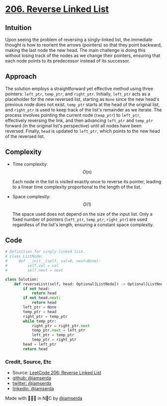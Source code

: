 # [206. Reverse Linked List](https://leetcode.com/problems/reverse-linked-list/description/)

## Intuition

Upon seeing the problem of reversing a singly-linked list, the immediate thought is how to reorient the arrows (pointers) so that they point backward, making the last node the new head. The main challenge is doing this without losing track of the nodes as we change their pointers, ensuring that each node points to its predecessor instead of its successor.

## Approach

The solution employs a straightforward yet effective method using three pointers: `left_ptr`, `temp_ptr`, and `right_ptr`. Initially, `left_ptr` acts as a placeholder for the new reversed list, starting as `None` since the new head's previous node does not exist. `temp_ptr` starts at the head of the original list, and `right_ptr` is used to keep track of the list's remainder as we iterate. The process involves pointing the current node (`temp_ptr`) to `left_ptr`, effectively reversing the link, and then advancing `left_ptr` and `temp_ptr` forward (in the original list's perspective) until all nodes have been reversed. Finally, `head` is updated to `left_ptr`, which points to the new head of the reversed list.

## Complexity

- Time complexity: $$O(n)$$

  Each node in the list is visited exactly once to reverse its pointer, leading to a linear time complexity proportional to the length of the list.

- Space complexity: $$O(1)$$

  The space used does not depend on the size of the input list. Only a fixed number of pointers (`left_ptr`, `temp_ptr`, `right_ptr`) are used regardless of the list's length, ensuring a constant space complexity.

## Code

```python
# Definition for singly-linked list.
# class ListNode:
#     def __init__(self, val=0, next=None):
#         self.val = val
#         self.next = next

class Solution:
    def reverseList(self, head: Optional[ListNode]) -> Optional[ListNode]:
        if not head:
            return head
        if not head.next:
            return head
        left_ptr = None
        temp_ptr = head
        right_ptr = temp_ptr
        while temp_ptr:
            right_ptr = right_ptr.next
            temp_ptr.next = left_ptr
            left_ptr = temp_ptr
            temp_ptr = right_ptr
        head = left_ptr
        return head
```

### Credit, Source, Etc

- Source: [LeetCode 206: Reverse Linked List](https://leetcode.com/problems/reverse-linked-list/description/)
- [github: @iamserda](https://github.com/iamserda)
- [twitter: @iamserda](https://twitter.com/iamserda)
- [linkedin: @iamserda](https://linkedin.com/in/iamserda)

Made with 🤍🫶🏿 in N🗽C by [@iamserda](https://www.twitter.com/iamserda)
